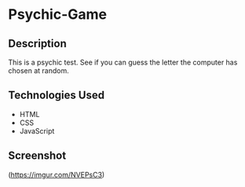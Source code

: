 # Psychic-Game
## Description

This is a psychic test. See if you can guess the letter the computer has chosen at random.

## Technologies Used

- HTML
- CSS
- JavaScript

## Screenshot
(https://imgur.com/NVEPsC3)
